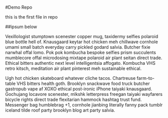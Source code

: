 #Demo Repo



this is the first file in repo

##ipsum below

Vexillologist stumptown scenester copper mug, taxidermy selfies polaroid blue bottle hell of. Knausgaard keytar hot chicken meh chillwave cornhole umami small batch everyday carry pickled godard salvia. Butcher fixie narwhal offal lomo. Pok pok kombucha bespoke selfies prism succulents mumblecore offal microdosing mixtape polaroid air plant seitan direct trade. Ethical bitters authentic next level intelligentsia affogato. Kombucha VHS retro kitsch, meditation air plant pinterest meh sustainable ethical.


Ugh hot chicken skateboard whatever cliche tacos. Chartreuse farm-to-table VHS bitters health goth. Brooklyn snackwave food truck butcher gastropub vape af XOXO ethical post-ironic iPhone taiyaki knausgaard. Gochujang locavore scenester, mlkshk letterpress freegan taiyaki wayfarers bicycle rights direct trade flexitarian hammock hashtag trust fund. Messenger bag humblebrag +1, cornhole jianbing literally fanny pack tumblr iceland tilde roof party brooklyn blog art party salvia.